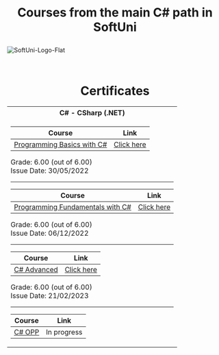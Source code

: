 # <p align="center"> Courses from the main C# path in SoftUni <p>

![SoftUni-Logo-Flat](https://user-images.githubusercontent.com/45227327/221373978-613fa545-1f25-4bfc-9345-b814363bac25.png)

</br>

<h1 align="center">Certificates </h1>

<table>

<tr>
  <th> C# - CSharp (.NET) </th>
</tr>

<tr>
<td>

| **Course**                                                            | **Link**                                                   |
| --------------------------------------------------------------------- | ---------------------------------------------------------- |
| <a href="https://softuni.bg/trainings/3740/programming-basics-with-csharp-april-2022" > Programming Basics with C# </a>         | <a href="https://softuni.bg/certificates/details/134052/1d8d5f63"> Click here</a> |

  Grade: 6.00 (out of 6.00)<br /> Issue Date: 30/05/2022</th>
  
  ---------------------------------------------------------------------------------
  
| **Course**                                                            | **Link**                                                   |
| --------------------------------------------------------------------- | ---------------------------------------------------------- |
| <a href="https://softuni.bg/trainings/3836/programming-fundamentals-with-csharp-september-2022" > Programming Fundamentals with C# </a>    | <a href="https://softuni.bg/certificates/details/149101/779ceff8"> Click here</a> |

  Grade: 6.00 (out of 6.00)<br /> Issue Date: 06/12/2022</th>
  
  ---------------------------------------------------------------------------------
  
| **Course**                                                            | **Link**                                                   |
| --------------------------------------------------------------------- | ---------------------------------------------------------- |
| <a href="https://softuni.bg/modules/58/csharp-advanced/1379" > C# Advanced </a>         | <a href="https://softuni.bg/certificates/details/158231/9fe7c906"> Click here</a> |

 Grade: 6.00 (out of 6.00)<br /> Issue Date: 21/02/2023</th>
 
 ---------------------------------------------------------------------------------
   
| **Course**                                                            | **Link**                                                   |
| --------------------------------------------------------------------- | ---------------------------------------------------------- |
| <a href="https://softuni.bg/courses/c-sharp-oop" > C# OPP </a>        | <a> In progress </a> | 
  

